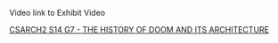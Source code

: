 Video link to Exhibit Video

[CSARCH2 S14 G7 - THE HISTORY OF DOOM AND ITS ARCHITECTURE](https://www.youtube.com/watch?v=cKBx-KtJnyA)

